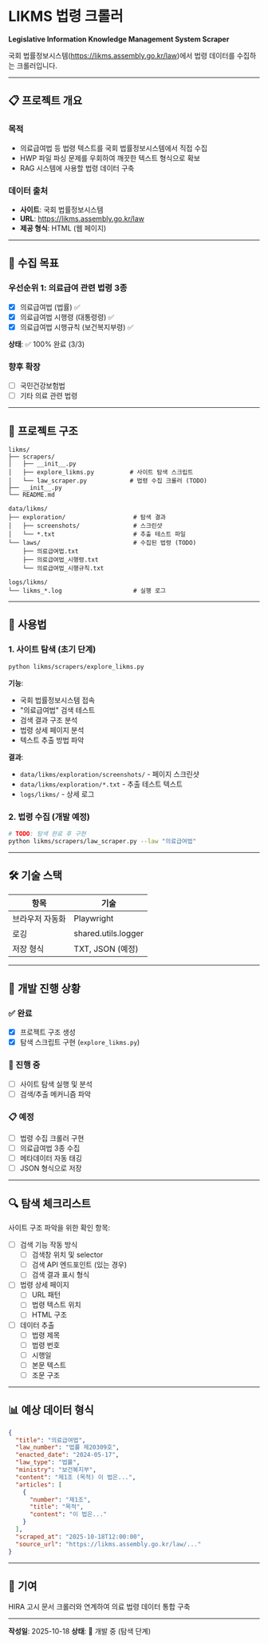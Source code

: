 # LIKMS 법령 크롤러

**Legislative Information Knowledge Management System Scraper**

국회 법률정보시스템(https://likms.assembly.go.kr/law)에서 법령 데이터를 수집하는 크롤러입니다.

---

## 📋 프로젝트 개요

### 목적
- 의료급여법 등 법령 텍스트를 국회 법률정보시스템에서 직접 수집
- HWP 파일 파싱 문제를 우회하여 깨끗한 텍스트 형식으로 확보
- RAG 시스템에 사용할 법령 데이터 구축

### 데이터 출처
- **사이트**: 국회 법률정보시스템
- **URL**: https://likms.assembly.go.kr/law
- **제공 형식**: HTML (웹 페이지)

---

## 🎯 수집 목표

### 우선순위 1: 의료급여 관련 법령 3종
- [x] 의료급여법 (법률) ✅
- [x] 의료급여법 시행령 (대통령령) ✅
- [x] 의료급여법 시행규칙 (보건복지부령) ✅

**상태**: ✅ 100% 완료 (3/3)

### 향후 확장
- [ ] 국민건강보험법
- [ ] 기타 의료 관련 법령

---

## 📂 프로젝트 구조

```
likms/
├── scrapers/
│   ├── __init__.py
│   ├── explore_likms.py          # 사이트 탐색 스크립트
│   └── law_scraper.py            # 법령 수집 크롤러 (TODO)
├── __init__.py
└── README.md

data/likms/
├── exploration/                   # 탐색 결과
│   ├── screenshots/               # 스크린샷
│   └── *.txt                      # 추출 테스트 파일
└── laws/                          # 수집된 법령 (TODO)
    ├── 의료급여법.txt
    ├── 의료급여법_시행령.txt
    └── 의료급여법_시행규칙.txt

logs/likms/
└── likms_*.log                    # 실행 로그
```

---

## 🚀 사용법

### 1. 사이트 탐색 (초기 단계)

```bash
python likms/scrapers/explore_likms.py
```

**기능**:
- 국회 법률정보시스템 접속
- "의료급여법" 검색 테스트
- 검색 결과 구조 분석
- 법령 상세 페이지 분석
- 텍스트 추출 방법 파악

**결과**:
- `data/likms/exploration/screenshots/` - 페이지 스크린샷
- `data/likms/exploration/*.txt` - 추출 테스트 텍스트
- `logs/likms/` - 상세 로그

### 2. 법령 수집 (개발 예정)

```bash
# TODO: 탐색 완료 후 구현
python likms/scrapers/law_scraper.py --law "의료급여법"
```

---

## 🛠️ 기술 스택

| 항목 | 기술 |
|------|------|
| 브라우저 자동화 | Playwright |
| 로깅 | shared.utils.logger |
| 저장 형식 | TXT, JSON (예정) |

---

## 📝 개발 진행 상황

### ✅ 완료
- [x] 프로젝트 구조 생성
- [x] 탐색 스크립트 구현 (`explore_likms.py`)

### 🚧 진행 중
- [ ] 사이트 탐색 실행 및 분석
- [ ] 검색/추출 메커니즘 파악

### 📋 예정
- [ ] 법령 수집 크롤러 구현
- [ ] 의료급여법 3종 수집
- [ ] 메타데이터 자동 태깅
- [ ] JSON 형식으로 저장

---

## 🔍 탐색 체크리스트

사이트 구조 파악을 위한 확인 항목:

- [ ] 검색 기능 작동 방식
  - [ ] 검색창 위치 및 selector
  - [ ] 검색 API 엔드포인트 (있는 경우)
  - [ ] 검색 결과 표시 형식

- [ ] 법령 상세 페이지
  - [ ] URL 패턴
  - [ ] 법령 텍스트 위치
  - [ ] HTML 구조

- [ ] 데이터 추출
  - [ ] 법령 제목
  - [ ] 법령 번호
  - [ ] 시행일
  - [ ] 본문 텍스트
  - [ ] 조문 구조

---

## 📊 예상 데이터 형식

```json
{
  "title": "의료급여법",
  "law_number": "법률 제20309호",
  "enacted_date": "2024-05-17",
  "law_type": "법률",
  "ministry": "보건복지부",
  "content": "제1조 (목적) 이 법은...",
  "articles": [
    {
      "number": "제1조",
      "title": "목적",
      "content": "이 법은..."
    }
  ],
  "scraped_at": "2025-10-18T12:00:00",
  "source_url": "https://likms.assembly.go.kr/law/..."
}
```

---

## 🤝 기여

HIRA 고시 문서 크롤러와 연계하여 의료 법령 데이터 통합 구축

---

**작성일**: 2025-10-18
**상태**: 🚧 개발 중 (탐색 단계)
